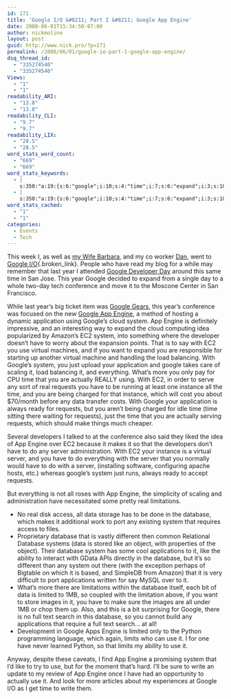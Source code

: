 ```yaml
---
id: 171
title: 'Google I/O &#8211; Part I &#8211; Google App Engine'
date: 2008-06-01T15:34:50-07:00
author: nickmoline
layout: post
guid: http://www.nick.pro/?p=171
permalink: /2008/06/01/google-io-part-1-google-app-engine/
dsq_thread_id:
  - "335274540"
  - "335274540"
Views:
  - "1"
  - "1"
readability_ARI:
  - "13.8"
  - "13.8"
readability_CLI:
  - "9.7"
  - "9.7"
readability_LIX:
  - "28.5"
  - "28.5"
word_stats_word_count:
  - "669"
  - "669"
word_stats_keywords:
  - |
    s:350:"a:19:{s:6:"google";i:10;s:4:"time";i:7;s:6:"expand";i:3;s:10:"conference";i:3;s:6:"engine";i:7;s:11:"application";i:3;s:8:"google's";i:3;s:6:"system";i:8;s:7:"virtual";i:3;s:4:"just";i:3;s:8:"actually";i:3;s:4:"real";i:3;s:8:"requests";i:5;s:8:"instance";i:3;s:4:"data";i:4;s:6:"server";i:4;s:8:"database";i:7;s:4:"like";i:3;s:12:"applications";i:3;}";
  - |
    s:350:"a:19:{s:6:"google";i:10;s:4:"time";i:7;s:6:"expand";i:3;s:10:"conference";i:3;s:6:"engine";i:7;s:11:"application";i:3;s:8:"google's";i:3;s:6:"system";i:8;s:7:"virtual";i:3;s:4:"just";i:3;s:8:"actually";i:3;s:4:"real";i:3;s:8:"requests";i:5;s:8:"instance";i:3;s:4:"data";i:4;s:6:"server";i:4;s:8:"database";i:7;s:4:"like";i:3;s:12:"applications";i:3;}";
word_stats_cached:
  - "1"
  - "1"
categories:
  - Events
  - Tech
---
```

This week I, as well as [my Wife Barbara](http://www.barbara.pro), and my co worker [Dan](http://www.danvuquoc.com/), went to [Google I/O](http://code.google.com/events/io/){.broken_link}. People who have read my blog for a while may remember that last year I attended [Google Developer Day](https://www.nick.pro/2007/06/03/google-developer-day-2007/) around this same time in San Jose. This year Google decided to expand from a single day to a whole two-day tech conference and move it to the Moscone Center in San Francisco.

<!--more-->

While last year&#8217;s big ticket item was [Google Gears](http://gears.google.com), this year&#8217;s conference was focused on the new [Google App Engine](http://code.google.com/appengine/), a method of hosting a dynamic application using Google&#8217;s cloud system. App Engine is definitely impressive, and an interesting way to expand the cloud computing idea popularized by Amazon&#8217;s EC2 system, into something where the developer doesn&#8217;t have to worry about the expansion points. That is to say with EC2 you use virtual machines, and if you want to expand you are responsible for starting up another virtual machine and handling the load balancing. With Google&#8217;s system, you just upload your application and google takes care of scaling it, load balancing it, and everything. What&#8217;s more you only pay for CPU time that you are actually REALLY using. With EC2, in order to serve any sort of real requests you have to be running at least one instance all the time, and you are being charged for that instance, which will cost you about $70/month before any data transfer costs. With Google your application is always ready for requests, but you aren&#8217;t being charged for idle time (time sitting there waiting for requests), just the time that you are actually serving requests, which should make things much cheaper.

Several developers I talked to at the conference also said they liked the idea of App Engine over EC2 because it makes it so that the developers don&#8217;t have to do any server administration. With EC2 your instance is a virtual server, and you have to do everything with the server that you normally would have to do with a server, (installing software, configuring apache hosts, etc.) whereas google&#8217;s system just runs, always ready to accept requests.

But everything is not all roses with App Engine, the simplicity of scaling and administration have necessitated some pretty real limitations.

  * No real disk access, all data storage has to be done in the database, which makes it additional work to port any existing system that requires access to files.
  * Proprietary database that is vastly different then common Relational Database systems (data is stored like an object, with properties of the object). Their database system has some cool applications to it, like the ability to interact with GData APIs directly in the database, but it&#8217;s so different than any system out there (with the exception perhaps of Bigtable on which it is based, and SimpleDB from Amazon) that it is very difficult to port applications written for say MySQL over to it.
  * What&#8217;s more there are limitations within the database itself, each bit of data is limited to 1MB, so coupled with the limitation above, if you want to store images in it, you have to make sure the images are all under 1MB or chop them up. Also, and this is a bit surprising for Google, there is no full text search in this database, so you cannot build any applications that require a full text search&#8230; at all!
  * Development in Google Apps Engine is limited only to the Python programming language, which again, limits who can use it. I for one have never learned Python, so that limits my ability to use it.

Anyway, despite these caveats, I find App Engine a promising system that I&#8217;d like to try to use, but for the moment that&#8217;s hard. I&#8217;ll be sure to write an update to my review of App Engine once I have had an opportunity to actually use it. And look for more articles about my experiences at Google I/O as I get time to write them.